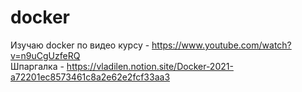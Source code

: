 # docker

Изучаю docker по видео курсу - https://www.youtube.com/watch?v=n9uCgUzfeRQ <br>
Шпаргалка - https://vladilen.notion.site/Docker-2021-a72201ec8573461c8a2e62e2fcf33aa3
